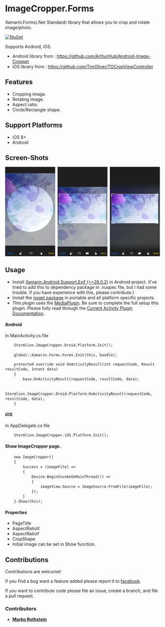 # ImageCropper.Forms

Xamarin.Forms(.Net Standard) library that allows you to crop and rotate image/photo.

[![NuGet](https://img.shields.io/nuget/v/ImageCropper.Forms.svg)](https://www.nuget.org/packages/ImageCropper.Forms/)

Supports Android, iOS.
* Android library from : https://github.com/ArthurHub/Android-Image-Cropper
* iOS library from : https://github.com/TimOliver/TOCropViewController

## Features

* Cropping image.
* Rotating image.
* Aspect ratio.
* Circle/Rectangle shape.

## Support Platforms

* iOS 8+
* Android

## Screen-Shots

<img src="ScreenShots/IMG_0001.png"/>

## Usage

* Install [Xamarin.Android.Support.Exif (>=26.0.2)](https://www.nuget.org/packages/Xamarin.Android.Support.Exif/) in Android project. (I've tried to add this to dependency package in .nuspec file, but I had some trouble. If you have experience with this, please contribute.)
* Install the [nuget package](https://www.nuget.org/packages/ShapeControl.Forms/) in portable and all platform specific projects.
* This plugin uses the [MediaPlugin](https://github.com/jamesmontemagno/MediaPlugin/blob/master/README.md). Be sure to complete the full setup this plugin. Please fully read through the [Current Activity Plugin Documentation](https://github.com/jamesmontemagno/MediaPlugin/blob/master/README.md).

#### Android

In MainActivity.cs file

```
	Stormlion.ImageCropper.Droid.Platform.Init();

	global::Xamarin.Forms.Forms.Init(this, bundle);
```
```
    protected override void OnActivityResult(int requestCode, Result resultCode, Intent data)
    {
        base.OnActivityResult(requestCode, resultCode, data);

        Stormlion.ImageCropper.Droid.Platform.OnActivityResult(requestCode, resultCode, data);
    }
```

#### iOS

In AppDelegate.cs file

```
	Stormlion.ImageCropper.iOS.Platform.Init();
```

#### Show ImageCropper page.
```
    new ImageCropper()
    {
        Success = (imageFile) =>
        {
            Device.BeginInvokeOnMainThread(() =>
            {
                imageView.Source = ImageSource.FromFile(imageFile);
            });
        }
    }.Show(this);
```

#### Properties

* PageTitle
* AspectRatioX
* AspectRatioY
* CropShape
* Initial image can be set in Show function.

## Contributions

Contributions are welcome!

If you find a bug want a feature added please report it to [facebook](https://www.facebook.com/profile.php?id=100014026622428).

If you want to contribute code please file an issue, create a branch, and file a pull request.

### Contributors

* **[Marko Rothstein](https://www.facebook.com/profile.php?id=100014026622428)**
